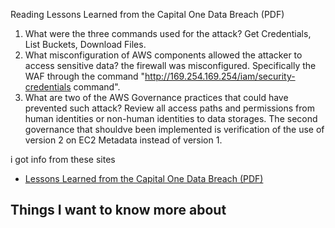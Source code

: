 Reading
Lessons Learned from the Capital One Data Breach (PDF)

1. What were the three commands used for the attack? Get Credentials, List Buckets, Download Files. 
2. What misconfiguration of AWS components allowed the attacker to access sensitive data? the firewall was misconfigured. Specifically the WAF through the command "http://169.254.169.254/iam/security-credentials command". 
3. What are two of the AWS Governance practices that could have prevented such attack? Review all access paths and permissions from human identities or non-human identities to data storages. The second governance that shouldve been implemented is verification of the use of version 2 on EC2 Metadata instead of version 1. 

i got info from these sites
- [Lessons Learned from the Capital One Data Breach (PDF)](chrome-extension://efaidnbmnnnibpcajpcglclefindmkaj/https://www.zscaler.com/resources/white-papers/capital-one-data-breach.pdf)

## Things I want to know more about